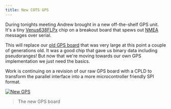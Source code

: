 ```yaml
---
title: New COTS GPS
---
```


During tonights meeting Andrew brought in a new off-the-shelf GPS unit. It's a tiny
[Venus638FLPx](https://www.sparkfun.com/products/11058) chip on a breakout
board that spews out [NMEA](http://en.wikipedia.org/wiki/NMEA_0183) messages
over serial.






This will replace our [old GPS board](http://psas.pdx.edu/avionics/av3-gps/)
that was very large at this point a couple of generations old. It was a good
chip that gave us binary data including pseudoranges! But now that we're moving
towards our own GPS implementation we just need the basics.

Work is continuing on a revision of our raw GPS board with a CPLD to transform
the parallel interface into a more microcontroller friendly SPI format.


[![New GPS](http://blog.psas.pdx.edu/images/venus-gps.jpg)](http://blog.psas.pdx.edu/images/venus-gps.jpg)

> The new GPS board
